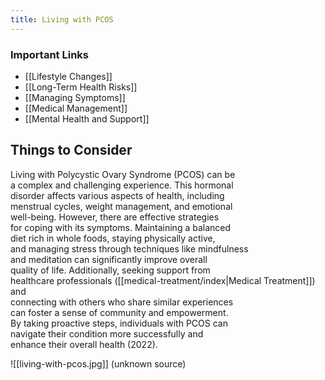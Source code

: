 ```yaml
---
title: Living with PCOS
---
```


### Important Links 

- [[Lifestyle Changes]]
- [[Long-Term Health Risks]]
- [[Managing Symptoms]]
- [[Medical Management]]
- [[Mental Health and Support]]  

## Things to Consider

Living with Polycystic Ovary Syndrome (PCOS) can be  
a complex and challenging experience. This hormonal  
disorder affects various aspects of health, including  
menstrual cycles, weight management, and emotional  
well-being. However, there are effective strategies  
for coping with its symptoms. Maintaining a balanced  
diet rich in whole foods, staying physically active,  
and managing stress through techniques like mindfulness  
and meditation can significantly improve overall  
quality of life. Additionally, seeking support from  
healthcare professionals ([[medical-treatment/index|Medical Treatment]]) and  
connecting with others who share similar experiences  
can foster a sense of community and empowerment.  
By taking proactive steps, individuals with PCOS can  
navigate their condition more successfully and  
enhance their overall health (2022).  

![[living-with-pcos.jpg]]
(unknown source)
